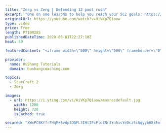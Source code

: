 ```yaml
---
title: "Zerg vs Zerg | Defending 12 pool rush"
excerpt: "One on one lessons to help you reach your SC2 goals: https://www.hushangcoaching.com ------------------------------------------------------------------------------------------------------- In this guide we take a look at how to defend one of the most infamous \"zerg rushes\" in sc2: the 12 pool. This rush"
originalUrl: https://youtube.com/watch?v=HiVKp7Q1aow
type: video
price: Free
length: PT10M28S
publishedDateTime: 2020-06-01T22:27:10Z
heat: 50

featuredContent: "<iframe width=\"800\" height=\"500\" frameborder=\"0\" src=\"https://www.youtube.com/embed/HiVKp7Q1aow\" allow=\"accelerometer; autoplay; encrypted-media; gyroscope; picture-in-picture\" allowfullscreen></iframe>"

provider:
  name: HuShang Tutorials
  domain: hushangcoaching.com

topics:
  - StarCraft 2
  - Zerg

images:
  - url: https://i.ytimg.com/vi/HiVKp7Q1aow/maxresdefault.jpg
    width: 1280
    height: 720
    isCached: true

secured: "XWxPC8KYfrFHqM+Svdp3OGFL3IHtIFcFloZNr3Yn5isYeDczSiAqyyb08iEmlJfURzU1OcyuJqjQ3EeHnOZRYm0OTL5j1KIY13wl5JFFGw1yCqmbJIdUvjlAGgdxEWVvrRSmAbP9HdEr8z7GKDRsd99uKn1Wp/PpdNWnZVr7Pmmyuov64T5rO1nDB0NxTQltAswiTOG9cu/hLTobEY1/yPkEr8Zg1lBcEHmYR25qavGnfnA+z9N0Qx6jsXoavK56i3KgBTYapOpga+YMP17CHHCv2NjKCTrwNXbDcvXo+I0abBi6dtQsbodYm8hbZqeoc1wNQa4nNrgGQxknWPu1kZaI4X9thkZ+sTCPsi0pMYmVbse4zF2AWL0ZVKvksP8eHwP5+Wj2VB8nb+c/HOlhDpAyLVxXSTDJjcn7cCEtAKM=;n6DbikXzZXWMAJcVSZhscA=="
---
```



